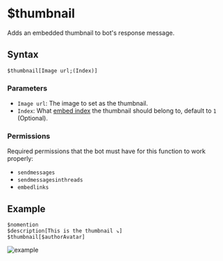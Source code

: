 # $thumbnail
Adds an embedded thumbnail to bot's response message.

## Syntax
```
$thumbnail[Image url;(Index)]
```

### Parameters
- `Image url`: The image to set as the thumbnail.
- `Index`: What [embed index](../resources/embedIndexes.md) the thumbnail should belong to, default to `1` (Optional).

### Permissions
Required permissions that the bot must have for this function to work properly:
- `sendmessages`
- `sendmessagesinthreads`
- `embedlinks`

## Example
```
$nomention
$description[This is the thumbnail ↘️]
$thumbnail[$authorAvatar]
```
![example](https://user-images.githubusercontent.com/69215413/126551913-b3746b47-615a-48a3-9729-d07529e33f97.png)
